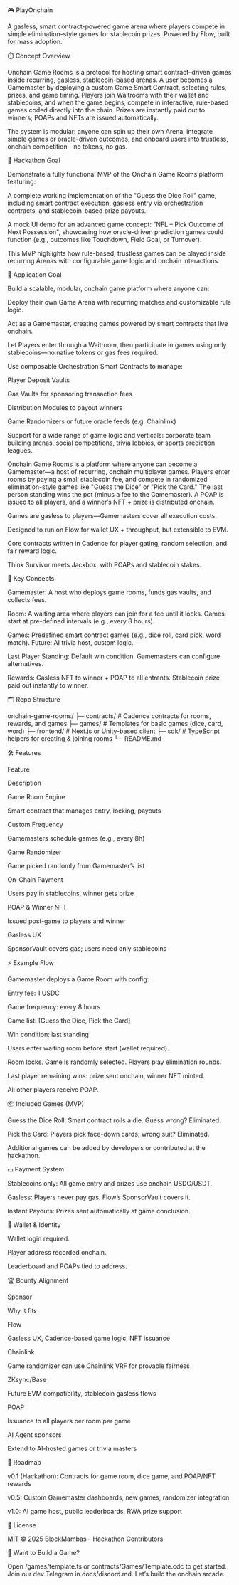 🎮 PlayOnchain

A gasless, smart contract-powered game arena where players compete in simple elimination-style games for stablecoin prizes. Powered by Flow, built for mass adoption.

⏱️ Concept Overview

Onchain Game Rooms is a protocol for hosting smart contract–driven games inside recurring, gasless, stablecoin-based arenas. A user becomes a Gamemaster by deploying a custom Game Smart Contract, selecting rules, prizes, and game timing. Players join Waitrooms with their wallet and stablecoins, and when the game begins, compete in interactive, rule-based games coded directly into the chain. Prizes are instantly paid out to winners; POAPs and NFTs are issued automatically.

The system is modular: anyone can spin up their own Arena, integrate simple games or oracle-driven outcomes, and onboard users into trustless, onchain competition—no tokens, no gas.

🎯 Hackathon Goal

Demonstrate a fully functional MVP of the Onchain Game Rooms platform featuring:

A complete working implementation of the "Guess the Dice Roll" game, including smart contract execution, gasless entry via orchestration contracts, and stablecoin-based prize payouts.

A mock UI demo for an advanced game concept: "NFL – Pick Outcome of Next Possession", showcasing how oracle-driven prediction games could function (e.g., outcomes like Touchdown, Field Goal, or Turnover).

This MVP highlights how rule-based, trustless games can be played inside recurring Arenas with configurable game logic and onchain interactions.

🧱 Application Goal

Build a scalable, modular, onchain game platform where anyone can:

Deploy their own Game Arena with recurring matches and customizable rule logic.

Act as a Gamemaster, creating games powered by smart contracts that live onchain.

Let Players enter through a Waitroom, then participate in games using only stablecoins—no native tokens or gas fees required.

Use composable Orchestration Smart Contracts to manage:

Player Deposit Vaults

Gas Vaults for sponsoring transaction fees

Distribution Modules to payout winners

Game Randomizers or future oracle feeds (e.g. Chainlink)

Support for a wide range of game logic and verticals: corporate team building arenas, social competitions, trivia lobbies, or sports prediction leagues.



Onchain Game Rooms is a platform where anyone can become a Gamemaster—a host of recurring, onchain multiplayer games. Players enter rooms by paying a small stablecoin fee, and compete in randomized elimination-style games like "Guess the Dice" or "Pick the Card." The last person standing wins the pot (minus a fee to the Gamemaster). A POAP is issued to all players, and a winner’s NFT + prize is distributed onchain.

Games are gasless to players—Gamemasters cover all execution costs.

Designed to run on Flow for wallet UX + throughput, but extensible to EVM.

Core contracts written in Cadence for player gating, random selection, and fair reward logic.

Think Survivor meets Jackbox, with POAPs and stablecoin stakes.

🧠 Key Concepts

Gamemaster: A host who deploys game rooms, funds gas vaults, and collects fees.

Room: A waiting area where players can join for a fee until it locks. Games start at pre-defined intervals (e.g., every 8 hours).

Games: Predefined smart contract games (e.g., dice roll, card pick, word match). Future: AI trivia host, custom logic.

Last Player Standing: Default win condition. Gamemasters can configure alternatives.

Rewards: Gasless NFT to winner + POAP to all entrants. Stablecoin prize paid out instantly to winner.

🗂️ Repo Structure

onchain-game-rooms/
├─ contracts/            # Cadence contracts for rooms, rewards, and games
├─ games/                # Templates for basic games (dice, card, word)
├─ frontend/             # Next.js or Unity-based client
├─ sdk/                  # TypeScript helpers for creating & joining rooms
└─ README.md

🛠️ Features

Feature

Description

Game Room Engine

Smart contract that manages entry, locking, payouts

Custom Frequency

Gamemasters schedule games (e.g., every 8h)

Game Randomizer

Game picked randomly from Gamemaster’s list

On-Chain Payment

Users pay in stablecoins, winner gets prize

POAP & Winner NFT

Issued post-game to players and winner

Gasless UX

SponsorVault covers gas; users need only stablecoins

⚡ Example Flow

Gamemaster deploys a Game Room with config:

Entry fee: 1 USDC

Game frequency: every 8 hours

Game list: [Guess the Dice, Pick the Card]

Win condition: last standing

Users enter waiting room before start (wallet required).

Room locks. Game is randomly selected. Players play elimination rounds.

Last player remaining wins: prize sent onchain, winner NFT minted.

All other players receive POAP.

📦 Included Games (MVP)

Guess the Dice Roll: Smart contract rolls a die. Guess wrong? Eliminated.

Pick the Card: Players pick face-down cards; wrong suit? Eliminated.

Additional games can be added by developers or contributed at the hackathon.

💵 Payment System

Stablecoins only: All game entry and prizes use onchain USDC/USDT.

Gasless: Players never pay gas. Flow’s SponsorVault covers it.

Instant Payouts: Prizes sent automatically at game conclusion.

🔐 Wallet & Identity

Wallet login required.

Player address recorded onchain.

Leaderboard and POAPs tied to address.

🏆 Bounty Alignment

Sponsor

Why it fits

Flow

Gasless UX, Cadence-based game logic, NFT issuance

Chainlink

Game randomizer can use Chainlink VRF for provable fairness

ZKsync/Base

Future EVM compatibility, stablecoin gasless flows

POAP

Issuance to all players per room per game

AI Agent sponsors

Extend to AI-hosted games or trivia masters

🚧 Roadmap

v0.1 (Hackathon): Contracts for game room, dice game, and POAP/NFT rewards

v0.5: Custom Gamemaster dashboards, new games, randomizer integration

v1.0: AI game host, public leaderboards, RWA prize support

📜 License

MIT © 2025 BlockMambas - Hackathon Contributors

💬 Want to Build a Game?

Open /games/template.ts or contracts/Games/Template.cdc to get started. Join our dev Telegram in docs/discord.md. Let’s build the onchain arcade.

